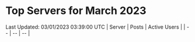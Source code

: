 # Top Servers for March 2023
Last Updated: 03/01/2023 03:39:00 UTC
| Server | Posts | Active Users |
| -- | -- | -- |
